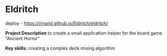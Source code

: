 # Eldritch

deploy - https://irinaiid.github.io/Eldritch/eldritch/

**Project Description**
to create a small application-helper for the board game "Ancient Horror"

**Key skills:**
creating a complex deck mixing algorithm
